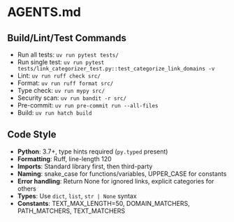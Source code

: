 # AGENTS.md

## Build/Lint/Test Commands
- Run all tests: `uv run pytest tests/`
- Run single test: `uv run pytest tests/link_categorizer_test.py::test_categorize_link_domains -v`
- Lint: `uv run ruff check src/`
- Format: `uv run ruff format src/`
- Type check: `uv run mypy src/`
- Security scan: `uv run bandit -r src/`
- Pre-commit: `uv run pre-commit run --all-files`
- Build: `uv run hatch build`

## Code Style
- **Python**: 3.7+, type hints required (`py.typed` present)
- **Formatting**: Ruff, line-length 120
- **Imports**: Standard library first, then third-party
- **Naming**: snake_case for functions/variables, UPPER_CASE for constants
- **Error handling**: Return None for ignored links, explicit categories for others
- **Types**: Use `dict`, `list`, `str | None` syntax
- **Constants**: TEXT_MAX_LENGTH=50, DOMAIN_MATCHERS, PATH_MATCHERS, TEXT_MATCHERS

